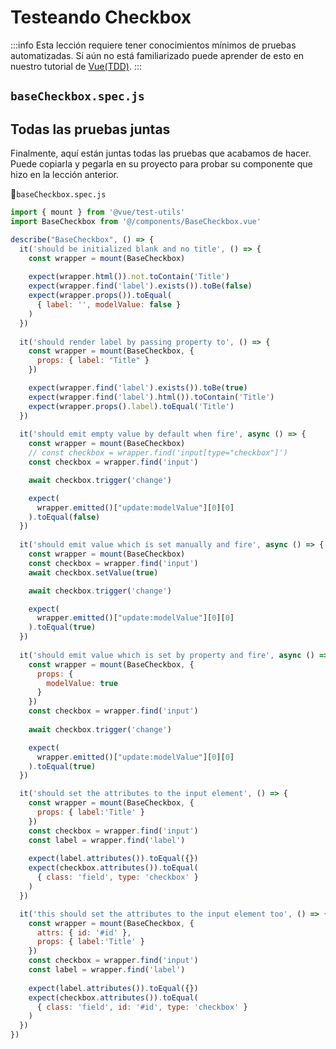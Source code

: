 # Testeando Checkbox

:::info
Esta lección requiere tener conocimientos mínimos de pruebas automatizadas. Si aún no está familiarizado puede aprender de esto en nuestro tutorial de [Vue(TDD)](https://caribestic.github.io/vue-tdd/).
:::

## `baseCheckbox.spec.js`



## Todas las pruebas juntas

Finalmente, aquí están juntas todas las pruebas que acabamos de hacer. Puede copiarla y pegarla en su proyecto para probar su componente que hizo en la lección anterior.

📃`baseCheckbox.spec.js`
```js
import { mount } from '@vue/test-utils'
import BaseCheckbox from '@/components/BaseCheckbox.vue'

describe("BaseCheckbox", () => {
  it('should be initialized blank and no title', () => {
    const wrapper = mount(BaseCheckbox)
    
    expect(wrapper.html()).not.toContain('Title')
    expect(wrapper.find('label').exists()).toBe(false)
    expect(wrapper.props()).toEqual(
      { label: '', modelValue: false }
    )
  })
  
  it('should render label by passing property to', () => {
    const wrapper = mount(BaseCheckbox, {
      props: { label: "Title" }
    })

    expect(wrapper.find('label').exists()).toBe(true)
    expect(wrapper.find('label').html()).toContain('Title')    
    expect(wrapper.props().label).toEqual('Title')    
  })
  
  it('should emit empty value by default when fire', async () => {
    const wrapper = mount(BaseCheckbox)
    // const checkbox = wrapper.find('input[type="checkbox"]')
    const checkbox = wrapper.find('input')

    await checkbox.trigger('change')

    expect(
      wrapper.emitted()["update:modelValue"][0][0]
    ).toEqual(false)
  })
  
  it('should emit value which is set manually and fire', async () => {
    const wrapper = mount(BaseCheckbox)    
    const checkbox = wrapper.find('input')    
    await checkbox.setValue(true)

    await checkbox.trigger('change')

    expect(
      wrapper.emitted()["update:modelValue"][0][0]
    ).toEqual(true)
  })
  
  it('should emit value which is set by property and fire', async () => {
    const wrapper = mount(BaseCheckbox, {
      props: {      
        modelValue: true
      }
    })
    const checkbox = wrapper.find('input')
    
    await checkbox.trigger('change')    

    expect(
      wrapper.emitted()["update:modelValue"][0][0]
    ).toEqual(true)
  })

  it('should set the attributes to the input element', () => {
    const wrapper = mount(BaseCheckbox, {     
      props: { label:'Title' }      
    })
    const checkbox = wrapper.find('input')
    const label = wrapper.find('label')
    
    expect(label.attributes()).toEqual({})
    expect(checkbox.attributes()).toEqual(
      { class: 'field', type: 'checkbox' }
    )
  })

  it('this should set the attributes to the input element too', () => {
    const wrapper = mount(BaseCheckbox, {
      attrs: { id: '#id' },
      props: { label:'Title' }      
    })
    const checkbox = wrapper.find('input')
    const label = wrapper.find('label')    
    
    expect(label.attributes()).toEqual({})
    expect(checkbox.attributes()).toEqual(
      { class: 'field', id: '#id', type: 'checkbox' }
    )
  })
})
```
